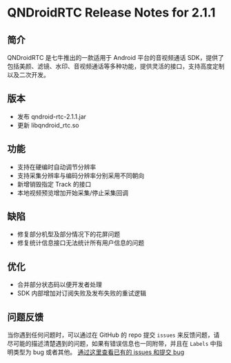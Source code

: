 # QNDroidRTC Release Notes for 2.1.1

## 简介

QNDroidRTC 是七牛推出的一款适用于 Android 平台的音视频通话 SDK，提供了包括美颜、滤镜、水印、音视频通话等多种功能，提供灵活的接口，支持高度定制以及二次开发。

## 版本

- 发布 qndroid-rtc-2.1.1.jar
- 更新 libqndroid_rtc.so

## 功能

- 支持在硬编时自动调节分辨率
- 支持采集分辨率与编码分辨率分别采用不同朝向
- 新增销毁指定 Track 的接口
- 本地视频预览增加开始采集/停止采集回调

## 缺陷

- 修复部分机型及部分情况下的花屏问题
- 修复统计信息接口无法统计所有用户信息的问题

## 优化

- 合并部分状态码以便开发者处理
- SDK 内部增加对订阅失败及发布失败的重试逻辑

## 问题反馈

当你遇到任何问题时，可以通过在 GitHub 的 repo 提交 `issues` 来反馈问题，请尽可能的描述清楚遇到的问题，如果有错误信息也一同附带，并且在 ```Labels``` 中指明类型为 bug 或者其他。 [通过这里查看已有的 issues 和提交 bug](https://github.com/pili-engineering/QNRTC-Android/issues)
